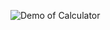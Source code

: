 ![Demo of Calculator](https://github.com/DhruvinBhalala/Calculate-the-Area-of-a-Triangle/assets/142414337/aa97b996-53fa-466d-99b5-5a940a7c24ba)
